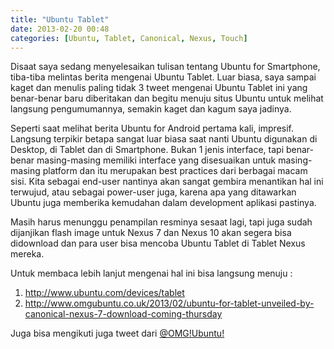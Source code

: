 ```yaml
---
title: "Ubuntu Tablet"
date: 2013-02-20 00:48
categories: [Ubuntu, Tablet, Canonical, Nexus, Touch]
---
```


Disaat saya sedang menyelesaikan tulisan tentang Ubuntu for Smartphone, tiba-tiba melintas berita mengenai Ubuntu Tablet. Luar biasa, saya sampai kaget dan menulis paling tidak 3 tweet mengenai Ubuntu Tablet ini yang benar-benar baru diberitakan dan begitu menuju situs Ubuntu untuk melihat langsung pengumumannya, semakin kaget dan kagum saya jadinya.
<!--more-->
Seperti saat melihat berita Ubuntu for Android pertama kali, impresif. Langsung terpikir betapa sangat luar biasa saat nanti Ubuntu digunakan di Desktop, di Tablet dan di Smartphone. Bukan 1 jenis interface, tapi benar-benar masing-masing memiliki interface yang disesuaikan untuk masing-masing platform dan itu merupakan best practices dari berbagai macam sisi. Kita sebagai end-user nantinya akan sangat gembira menantikan hal ini terwujud, atau sebagai power-user juga, karena apa yang ditawarkan Ubuntu juga memberika kemudahan dalam development aplikasi pastinya.

Masih harus menunggu penampilan resminya sesaat lagi, tapi juga sudah dijanjikan flash image untuk Nexus 7 dan Nexus 10 akan segera bisa didownload dan para user bisa mencoba Ubuntu Tablet di Tablet Nexus mereka.

Untuk membaca lebih lanjut mengenai hal ini bisa langsung menuju :

1. <http://www.ubuntu.com/devices/tablet>
2. <http://www.omgubuntu.co.uk/2013/02/ubuntu-for-tablet-unveiled-by-canonical-nexus-7-download-coming-thursday>

Juga bisa mengikuti juga tweet dari [@OMG!Ubuntu!](https://twitter.com/omgubuntu)
